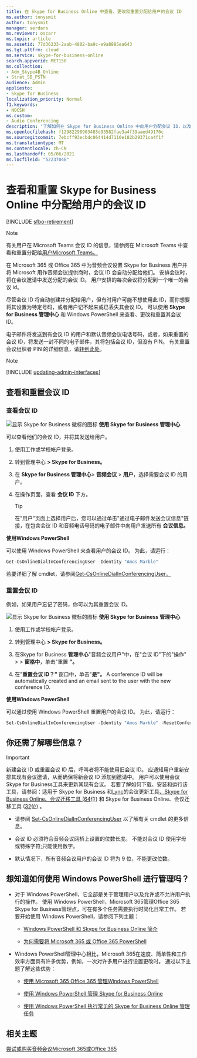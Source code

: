 ```yaml
---
title: 在 Skype for Business Online 中查看、更改和重置分配给用户的会议 ID
ms.author: tonysmit
author: tonysmit
manager: serdars
ms.reviewer: oscarr
ms.topic: article
ms.assetid: 77d36233-2aab-4802-ba9c-e9a8885ea643
ms.tgt.pltfrm: cloud
ms.service: skype-for-business-online
search.appverid: MET150
ms.collection:
- Adm_Skype4B_Online
- Strat_SB_PSTN
audience: Admin
appliesto:
- Skype for Business
localization_priority: Normal
f1.keywords:
- NOCSH
ms.custom:
- Audio Conferencing
description: '了解如何在 Skype for Business Online 中向用户分配会议 ID，以及会议 ID 参数应是什么。 '
ms.openlocfilehash: f12982298903485d93582fae3a4f39aaed49170c
ms.sourcegitcommit: 7ebcff93ecbdc064414d7110e182b29371ca4f1f
ms.translationtype: MT
ms.contentlocale: zh-CN
ms.lasthandoff: 05/06/2021
ms.locfileid: "52237048"
---
```

# <a name="view-and-reset-a-conference-id-assigned-to-a-user-in-skype-for-business-online"></a>查看和重置 Skype for Business Online​  中分配给用户的会议 ID

[!INCLUDE [sfbo-retirement](../../Hub/includes/sfbo-retirement.md)]

> [!Note]
> 有关用户在 Microsoft Teams 会议 ID 的信息，请参阅在 Microsoft Teams 中查看和重置分配给[用户Microsoft Teams。](/MicrosoftTeams/see-change-and-reset-a-conference-id-assigned-to-a-user-in-teams)

在 Microsoft 365 或 Office 365 中为音频会议设置 Skype for Business 用户并将 Microsoft 用作音频会议提供商时，会议 ID 会自动分配给他们。 安排会议时，将在会议邀请中发送分配的会议 ID。 用户安排的每次会议将分配到一个唯一的会议 id。

尽管会议 ID 将自动创建并分配给用户，但有时用户可能不想使用此 ID，而你想要将其设置为特定号码，或者用户记不起来或已丢失其会议 ID。 可以使用 **Skype for Business 管理中心** 和 Windows PowerShell 来查看、更改和重置其会议 ID。

电子邮件将发送到有会议 ID 的用户和默认音频会议电话号码，或者，如果重置的会议 ID，将发送一封不同的电子邮件，其将包括会议 ID，但没有 PIN。 有关重置会议组织者 PIN 的详细信息，请[转到此处](reset-a-conference-id-for-a-user.md)。

> [!NOTE]
> [!INCLUDE [updating-admin-interfaces](../includes/updating-admin-interfaces.md)]

## <a name="view-and-reset-conference-ids"></a>查看和重置会议 ID

### <a name="to-view-the-conference-id"></a>查看会议 ID

![显示 Skype for Business 徽标的图标](../images/sfb-logo-30x30.png) **使用 Skype for Business 管理中心**

可以查看他们的会议 ID，并将其发送给用户。

1. 使用工作或学校帐户登录。

2. 转到管理中心 **> Skype for Business。**

3. 在 **Skype for Business 管理中心**> **音频会议** > **用户**，选择需要会议 ID 的用户。

4. 在操作页面，查看 **会议 ID** 下方。

    > [!TIP]
    > 在"用户"页面上选择用户后，您可以通过单击"通过电子邮件发送会议信息"链接，在包含会议 ID 和音频电话号码的电子邮件中向用户发送所有 **会议信息。**

**使用Windows PowerShell**

可以使用 Windows PowerShell 来查看用户的会议 ID。 为此，请运行：

  ```powershell
  Get-CsOnlineDialInConferencingUser -Identity "Amos Marble"
  ```

若要详细了解 cmdlet，请参阅[Get-CsOnlineDialInConferencingUser。](/powershell/module/skype/Get-CsOnlineDialInConferencingUser)


### <a name="to-reset-the-conference-id"></a>重置会议 ID

例如，如果用户忘记了密码，你可以为其重置会议 ID。

![显示 Skype for Business 徽标的图标](../images/sfb-logo-30x30.png) **使用 Skype for Business 管理中心**

1. 使用工作或学校帐户登录。

2. 转到管理中心 **> Skype for Business。**

3. 在Skype for Business **管理中心**"音频会议用户"中，在"会议 ID"下的"操作" >    >  **窗格中**，单击"重置 **"。**

4. 在"**重置会议 ID？"** 窗口中，单击"**是"。** A conference ID will be automatically created and an email sent to the user with the new conference ID.

**使用Windows PowerShell**

可以通过使用 Windows PowerShell 重置用户的会议 ID。 为此，请运行：

  ```PowerShell
  Set-CsOnlineDialInConferencingUser -Identity "Amos Marble" -ResetConferenceID
  ```

## <a name="what-else-should-you-know"></a>你还需了解哪些信息？

   > [!IMPORTANT]
   >  新建会议 ID 或重置会议 ID 后，呼叫者将不能使用旧会议 ID。 应通知用户重新安排其现有会议邀请，从而确保将新会议 ID 添加到邀请中。 用户可以使用会议Skype for Business工具来更新其现有会议。 若要了解如何下载、安装和运行该工具，请参阅：适用于 Skype for Business 和[Lync](https://support.office.com/article/2b525fe6-ed0f-4331-b533-c31546fcf4d4)的会议更新工具[、Skype for Business Online、会议迁移工具 (64](https://go.microsoft.com/fwlink/?LinkID=626047)位) 和 Skype for Business Online、会议迁移工具 ([32](https://www.microsoft.com/download/details.aspx?id=54079)位) 。

- 请参阅 [Set-CsOnlineDialInConferencingUser](/powershell/module/skype/Set-CsOnlineDialInConferencingUser) 以了解有关 cmdlet 的更多信息。

- 会议 ID 必须符合音频会议网桥上设置的位数长度。 不能对会议 ID 使用字母或特殊字符;只能使用数字。

- 默认情况下，所有音频会议用户的会议 ID 将为 9 位，不能更改位数。


## <a name="want-to-know-how-to-manage-with-windows-powershell"></a>想知道如何使用 Windows PowerShell 进行管理吗？

- 对于 Windows PowerShell，它全部是关于管理用户以及允许或不允许用户执行的操作。 使用 Windows PowerShell，Microsoft 365管理Office 365 Skype for Business管理点，可在有多个任务需要执行时简化日常工作。 若要开始使用 Windows PowerShell，请参阅下列主题：

  - [Windows PowerShell 和 Skype for Business Online 简介](../set-up-your-computer-for-windows-powershell/set-up-your-computer-for-windows-powershell.md)

  - [为何需要将 Microsoft 365 或 Office 365 PowerShell](/microsoft-365/enterprise/why-you-need-to-use-microsoft-365-powershell)

- Windows PowerShell管理中心相比，Microsoft 365在速度、简单性和工作效率方面具有许多优势，例如，一次对许多用户进行设置更改时。 通过以下主题了解这些优势：

  - [使用 Microsoft 365 Office 365 管理Windows PowerShell](/previous-versions//dn568025(v=technet.10))

  - [使用 Windows PowerShell 管理 Skype for Business Online](../set-up-your-computer-for-windows-powershell/set-up-your-computer-for-windows-powershell.md)

  - [使用 Windows PowerShell 执行常见的 Skype for Business Online 管理任务](../set-up-your-computer-for-windows-powershell/set-up-your-computer-for-windows-powershell.md)

## <a name="related-topics"></a>相关主题

[尝试或购买音频会议Microsoft 365或Office 365](../audio-conferencing-in-office-365/try-or-purchase-audio-conferencing-in-office-365.md)
